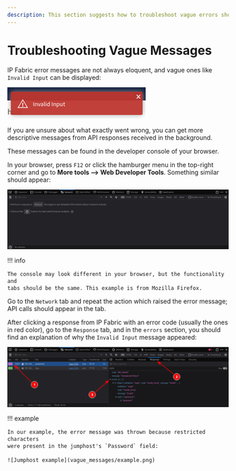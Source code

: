 ```yaml
---
description: This section suggests how to troubleshoot vague errors shown in the IP Fabric GUI.
---
```


# Troubleshooting Vague Messages

IP Fabric error messages are not always eloquent, and vague ones like `Invalid
Input` can be displayed:

![Invalid Input](vague_messages/invalid_input.png)

If you are unsure about what exactly went wrong, you can get more descriptive
messages from API responses received in the background.

These messages can be found in the developer console of your browser.

In your browser, press `F12` or click the hamburger menu in the top-right corner
and go to **More tools --> Web Developer Tools**. Something similar should
appear:

![Web Developer Tools in Firefox](vague_messages/f12_firefox.png)

!!! info

    The console may look different in your browser, but the functionality and
    tabs should be the same. This example is from Mozilla Firefox.

Go to the `Network` tab and repeat the action which raised the error message;
API calls should appear in the tab.

After clicking a response from IP Fabric with an error code (usually the ones in
red color), go to the `Response` tab, and in the `errors` section, you should
find an explanation of why the `Invalid Input` message appeared:

![Response tab](vague_messages/response.png)

!!! example

    In our example, the error message was thrown because restricted characters
    were present in the jumphost's `Password` field:

    ![Jumphost example](vague_messages/example.png)

